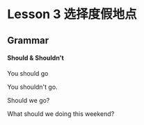 # Lesson 3 选择度假地点

## Grammar

#### Should & Shouldn't

You should go

You shouldn't go.

Should we go?

What should we doing this weekend?

